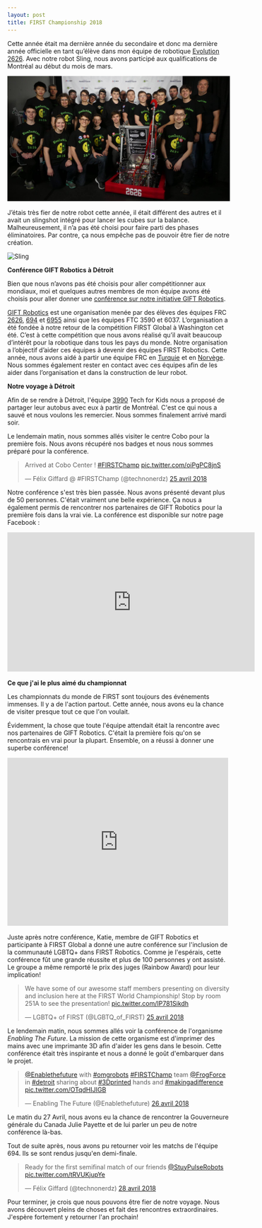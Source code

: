 ```yaml
---
layout: post
title: FIRST Championship 2018
---
```

Cette année était ma dernière année du secondaire et donc ma dernière année officielle en tant qu’élève dans mon équipe de robotique [Evolution 2626](https://evolution2626.org). Avec notre robot Sling, nous avons participé aux qualifications de Montréal au début du mois de mars.

![Équipe de robotique 2018](/images/equipe-2018.jpg)

J’étais très fier de notre robot cette année, il était différent des autres et il avait un slingshot intégré pour lancer les cubes sur la balance. Malheureusement, il n’a pas été choisi pour faire parti des phases éliminatoires. Par contre, ça nous empêche pas de pouvoir être fier de notre création.

![Sling](https://i.imgur.com/DtP9qazh.jpg)


**Conférence GIFT Robotics à Détroit**

Bien que nous n’avons pas été choisis pour aller compétitionner aux mondiaux, moi et quelques autres membres de mon équipe avons été choisis pour aller donner une [conférence sur notre initiative GIFT Robotics](https://www.firstchampionship.org/gift-robotics-global-initiative).

[GIFT Robotics](https://giftrobotics.org) est une organisation menée par des élèves des équipes FRC [2626](https://evolution2626.org), [694](https://stuypulse.com/) et [6955](http://loschilis.cl/) ainsi que les équipes FTC 3590 et 6037. L’organisation a été fondée à notre retour de la compétition FIRST Global à Washington cet été. C’est à cette compétition que nous avons réalisé qu’il avait beaucoup d’intérêt pour la robotique dans tous les pays du monde. Notre organisation a l’objectif d’aider ces équipes à devenir des équipes FIRST Robotics. Cette année, nous avons aidé à partir une équipe FRC en [Turquie](http://www.roctopus7134.com/) et en [Norvège](http://www.hellrobotics.no/). Nous sommes également rester en contact avec ces équipes afin de les aider dans l’organisation et dans la construction de leur robot.

**Notre voyage à Détroit**

Afin de se rendre à Détroit, l'équipe [3990](https://www.team3990.com/) Tech for Kids nous a proposé de partager leur autobus avec eux à partir de Montréal. C'est ce qui nous a sauvé et nous voulons les remercier. Nous sommes finalement arrivé mardi soir.


Le lendemain matin, nous sommes allés visiter le centre Cobo pour la première fois. Nous avons récupéré nos badges et nous nous sommes préparé pour la conférence.


<blockquote class="twitter-tweet" data-lang="fr"><p lang="en" dir="ltr">Arrived at Cobo Center ! <a href="https://twitter.com/hashtag/FIRSTChamp?src=hash&amp;ref_src=twsrc%5Etfw">#FIRSTChamp</a> <a href="https://t.co/oiPgPC8jnS">pic.twitter.com/oiPgPC8jnS</a></p>&mdash; Félix Giffard @ #FIRSTChamp (@technonerdz) <a href="https://twitter.com/technonerdz/status/989134072327933952?ref_src=twsrc%5Etfw">25 avril 2018</a></blockquote>
<script async src="https://platform.twitter.com/widgets.js" charset="utf-8"></script>


Notre conférence s'est très bien passée. Nous avons présenté devant plus de 50 personnes. C'était vraiment une belle expérience. Ça nous a également permis de rencontrer nos partenaires de GIFT Robotics pour la première fois dans la vrai vie. La conférence est disponible sur notre page Facebook : 


<iframe src="https://www.facebook.com/plugins/video.php?href=https%3A%2F%2Fwww.facebook.com%2FGIFTRobotics%2Fvideos%2F605696456430846%2F&show_text=0&width=560" width="560" height="315" style="border:none;overflow:hidden" scrolling="no" frameborder="0" allowTransparency="true" allowFullScreen="true"></iframe>


**Ce que j'ai le plus aimé du championnat**


Les championnats du monde de FIRST sont toujours des événements immenses. Il y a de l'action partout. Cette année, nous avons eu la chance de visiter presque tout ce que l'on voulait.


Évidemment, la chose que toute l'équipe attendait était la rencontre avec nos partenaires de GIFT Robotics. C'était la première fois qu'on se rencontrais en vrai pour la plupart. Ensemble, on a réussi à donner une superbe conférence!


<iframe src="https://www.facebook.com/plugins/post.php?href=https%3A%2F%2Fwww.facebook.com%2FEvolution2626%2Fphotos%2Fa.755687864463561.1073741827.339787526053599%2F1934459193253083%2F%3Ftype%3D3&width=500" width="500" height="380" style="border:none;overflow:hidden" scrolling="no" frameborder="0" allowTransparency="true" allow="encrypted-media"></iframe>


Juste après notre conférence, Katie, membre de GIFT Robotics et participante à FIRST Global a donné une autre conférence sur l'inclusion de la communauté LGBTQ+ dans FIRST Robotics. Comme je l'espérais, cette conférence fût une grande réussite et plus de 100 personnes y ont assisté. Le groupe a même remporté le prix des juges (Rainbow Award) pour leur implication!


<blockquote class="twitter-tweet" data-lang="fr"><p lang="en" dir="ltr">We have some of our awesome staff members presenting on diversity and inclusion here at the FIRST World Championship! Stop by room 251A to see the presentation! <a href="https://t.co/IP781Sikdh">pic.twitter.com/IP781Sikdh</a></p>&mdash; LGBTQ​+ of FIRST (@LGBTQ_of_FIRST) <a href="https://twitter.com/LGBTQ_of_FIRST/status/989278694899363841?ref_src=twsrc%5Etfw">25 avril 2018</a></blockquote>
<script async src="https://platform.twitter.com/widgets.js" charset="utf-8"></script>


Le lendemain matin, nous sommes allés voir la conférence de l'organisme *Enabling The Future*. La mission de cette organisme est d'imprimer des mains avec une imprimante 3D afin d'aider les gens dans le besoin. Cette conférence était très inspirante et nous a donné le goût d'embarquer dans le projet.


<blockquote class="twitter-tweet" data-lang="fr"><p lang="en" dir="ltr"><a href="https://twitter.com/Enablethefuture?ref_src=twsrc%5Etfw">@Enablethefuture</a> with <a href="https://twitter.com/hashtag/omgrobots?src=hash&amp;ref_src=twsrc%5Etfw">#omgrobots</a> <a href="https://twitter.com/hashtag/FIRSTChamp?src=hash&amp;ref_src=twsrc%5Etfw">#FIRSTChamp</a> team <a href="https://twitter.com/FrogForce?ref_src=twsrc%5Etfw">@FrogForce</a> in <a href="https://twitter.com/hashtag/detroit?src=hash&amp;ref_src=twsrc%5Etfw">#detroit</a> sharing about <a href="https://twitter.com/hashtag/3Dprinted?src=hash&amp;ref_src=twsrc%5Etfw">#3Dprinted</a> hands and <a href="https://twitter.com/hashtag/makingadifference?src=hash&amp;ref_src=twsrc%5Etfw">#makingadifference</a> <a href="https://t.co/OTqdHIJIGB">pic.twitter.com/OTqdHIJIGB</a></p>&mdash; Enabling The Future (@Enablethefuture) <a href="https://twitter.com/Enablethefuture/status/989620903985205248?ref_src=twsrc%5Etfw">26 avril 2018</a></blockquote>
<script async src="https://platform.twitter.com/widgets.js" charset="utf-8"></script>


Le matin du 27 Avril, nous avons eu la chance de rencontrer la Gouverneure générale du Canada Julie Payette et de lui parler un peu de notre conférence là-bas.


Tout de suite après, nous avons pu retourner voir les matchs de l'équipe 694. Ils se sont rendus jusqu'en demi-finale.


<blockquote class="twitter-tweet" data-lang="fr"><p lang="en" dir="ltr">Ready for the first semifinal match of our friends <a href="https://twitter.com/StuyPulseRobots?ref_src=twsrc%5Etfw">@StuyPulseRobots</a> <a href="https://t.co/tRVUKjupYe">pic.twitter.com/tRVUKjupYe</a></p>&mdash; Félix Giffard (@technonerdz) <a href="https://twitter.com/technonerdz/status/990247687885910016?ref_src=twsrc%5Etfw">28 avril 2018</a></blockquote>
<script async src="https://platform.twitter.com/widgets.js" charset="utf-8"></script>


Pour terminer, je crois que nous pouvons être fier de notre voyage. Nous avons découvert pleins de choses et fait des rencontres extraordinaires. J'espère fortement y retourner l'an prochain!
